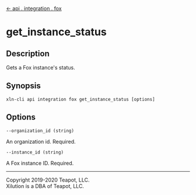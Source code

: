 [<- api . integration . fox](index.md)

# get_instance_status

## Description

Gets a Fox instance's status.

## Synopsis

```
xln-cli api integration fox get_instance_status [options]
```

## Options

`--organization_id (string)`

An organization id. Required.

`--instance_id (string)`

A Fox instance ID. Required.

---
Copyright 2019-2020 Teapot, LLC.  
Xilution is a DBA of Teapot, LLC.
